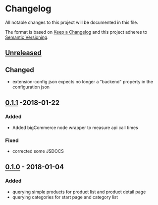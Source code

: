 # Changelog

All notable changes to this project will be documented in this file.

The format is based on [Keep a Changelog](http://keepachangelog.com/) and this project adheres to [Semantic Versioning](http://semver.org/).

## [Unreleased]
## Changed
- extension-config.json expects no longer a "backend" property in the configuration json

## [0.1.1] -2018-01-22
### Added 
- Added bigCommerce node wrapper to measure api call times

### Fixed
- corrected some JSDOCS

## [0.1.0] - 2018-01-04
### Added
- querying simple products for product list and product detail page
- querying categories for start page and category list

[Unreleased]: https://github.com/shopgate/cloud-ext-bigcommerce-catalog/compare/v0.1.1...HEAD
[0.1.1]: https://github.com/shopgate/cloud-ext-bigcommerce-catalog/tree/v0.1.1
[0.1.0]: https://github.com/shopgate/cloud-ext-bigcommerce-catalog/tree/v0.1.0
